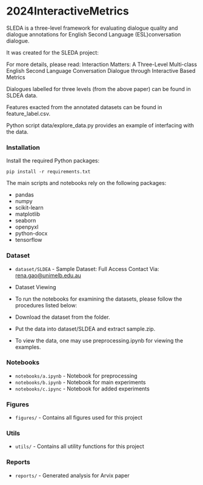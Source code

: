 # 2024InteractiveMetrics

SLEDA is a three-level framework for evaluating dialogue quality and dialogue annotations for English Second Language (ESL)conversation dialogue.

It was created for the SLEDA project:

For more details, please read: Interaction Matters: A Three-Level Multi-class English Second Language Conversation Dialogue through Interactive Based Metrics

Dialogues labelled for three levels (from the above paper) can be found in SLDEA data.

Features exacted from the annotated datasets can be found in feature_label.csv. 

Python script data/explore_data.py provides an example of interfacing with the data.

### Installation

Install the required Python packages:

```
pip install -r requirements.txt
```

The main scripts and notebooks rely on the following packages:
- pandas
- numpy
- scikit-learn
- matplotlib
- seaborn
- openpyxl
- python-docx
- tensorflow


### Dataset

- `dataset/SLDEA` - Sample Dataset: Full Access Contact Via: rena.gao@unimelb.edu.au
- Dataset Viewing
- To run the notebooks for examining the datasets, please follow the procedures listed below:

- Download the dataset from the folder.
- Put the data into dataset/SLDEA and extract sample.zip.
- To view the data, one may use preprocessing.ipynb for viewing the examples.

### Notebooks

- `notebooks/a.ipynb` - Notebook for preprocessing
- `notebooks/b.ipynb` - Notebook for main experiments
- `notebooks/c.ipync` - Notebook for added experiments 

### Figures

- `figures/` - Contains all figures used for this project

### Utils

- `utils/` - Contains all utility functions for this project

### Reports

- `reports/` - Generated analysis for Arvix paper



